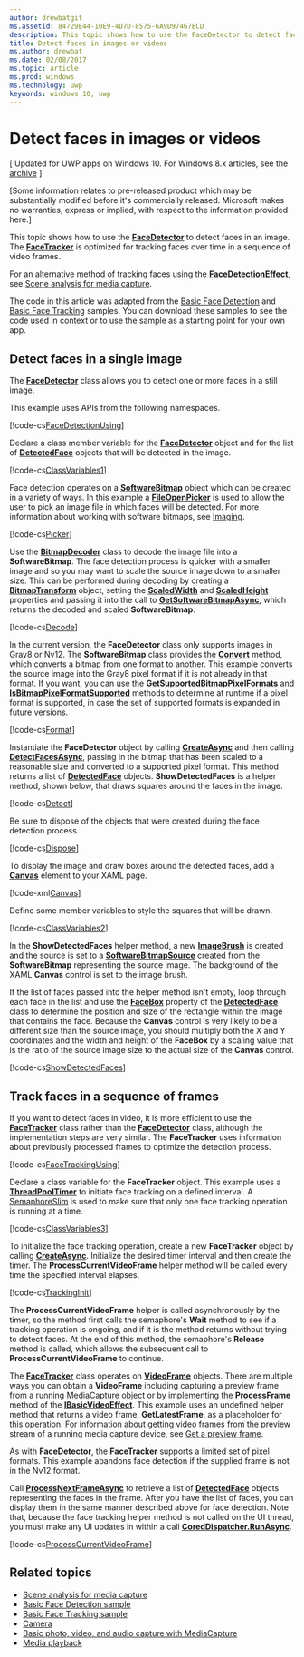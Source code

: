 ```yaml
---
author: drewbatgit
ms.assetid: 84729E44-10E9-4D7D-8575-6A9D97467ECD
description: This topic shows how to use the FaceDetector to detect faces in an image. The FaceTracker is optimized for tracking faces over time in a sequence of video frames.
title: Detect faces in images or videos
ms.author: drewbat
ms.date: 02/08/2017
ms.topic: article
ms.prod: windows
ms.technology: uwp
keywords: windows 10, uwp
---
```


# Detect faces in images or videos

\[ Updated for UWP apps on Windows 10. For Windows 8.x articles, see the [archive](http://go.microsoft.com/fwlink/p/?linkid=619132) \]


\[Some information relates to pre-released product which may be substantially modified before it's commercially released. Microsoft makes no warranties, express or implied, with respect to the information provided here.\]

This topic shows how to use the [**FaceDetector**](https://msdn.microsoft.com/library/windows/apps/dn974129) to detect faces in an image. The [**FaceTracker**](https://msdn.microsoft.com/library/windows/apps/dn974150) is optimized for tracking faces over time in a sequence of video frames.

For an alternative method of tracking faces using the [**FaceDetectionEffect**](https://msdn.microsoft.com/library/windows/apps/dn948776), see [Scene analysis for media capture](scene-analysis-for-media-capture.md).

The code in this article was adapted from the [Basic Face Detection](http://go.microsoft.com/fwlink/p/?LinkId=620512&clcid=0x409) and [Basic Face Tracking](http://go.microsoft.com/fwlink/p/?LinkId=620513&clcid=0x409) samples. You can download these samples to see the code used in context or to use the sample as a starting point for your own app.

## Detect faces in a single image

The [**FaceDetector**](https://msdn.microsoft.com/library/windows/apps/dn974129) class allows you to detect one or more faces in a still image.

This example uses APIs from the following namespaces.

[!code-cs[FaceDetectionUsing](./code/FaceDetection_Win10/cs/MainPage.xaml.cs#SnippetFaceDetectionUsing)]

Declare a class member variable for the [**FaceDetector**](https://msdn.microsoft.com/library/windows/apps/dn974129) object and for the list of [**DetectedFace**](https://msdn.microsoft.com/library/windows/apps/dn974123) objects that will be detected in the image.

[!code-cs[ClassVariables1](./code/FaceDetection_Win10/cs/MainPage.xaml.cs#SnippetClassVariables1)]

Face detection operates on a [**SoftwareBitmap**](https://msdn.microsoft.com/library/windows/apps/dn887358) object which can be created in a variety of ways. In this example a [**FileOpenPicker**](https://msdn.microsoft.com/library/windows/apps/br207847) is used to allow the user to pick an image file in which faces will be detected. For more information about working with software bitmaps, see [Imaging](imaging.md).

[!code-cs[Picker](./code/FaceDetection_Win10/cs/MainPage.xaml.cs#SnippetPicker)]

Use the [**BitmapDecoder**](https://msdn.microsoft.com/library/windows/apps/br226176) class to decode the image file into a **SoftwareBitmap**. The face detection process is quicker with a smaller image and so you may want to scale the source image down to a smaller size. This can be performed during decoding by creating a [**BitmapTransform**](https://msdn.microsoft.com/library/windows/apps/br226254) object, setting the [**ScaledWidth**](https://msdn.microsoft.com/library/windows/apps/br226261) and [**ScaledHeight**](https://msdn.microsoft.com/library/windows/apps/br226260) properties and passing it into the call to [**GetSoftwareBitmapAsync**](https://msdn.microsoft.com/library/windows/apps/dn887332), which returns the decoded and scaled **SoftwareBitmap**.

[!code-cs[Decode](./code/FaceDetection_Win10/cs/MainPage.xaml.cs#SnippetDecode)]

In the current version, the **FaceDetector** class only supports images in Gray8 or Nv12. The **SoftwareBitmap** class provides the [**Convert**](https://msdn.microsoft.com/library/windows/apps/dn887362) method, which converts a bitmap from one format to another. This example converts the source image into the Gray8 pixel format if it is not already in that format. If you want, you can use the [**GetSupportedBitmapPixelFormats**](https://msdn.microsoft.com/library/windows/apps/dn974140) and [**IsBitmapPixelFormatSupported**](https://msdn.microsoft.com/library/windows/apps/dn974142) methods to determine at runtime if a pixel format is supported, in case the set of supported formats is expanded in future versions.

[!code-cs[Format](./code/FaceDetection_Win10/cs/MainPage.xaml.cs#SnippetFormat)]

Instantiate the **FaceDetector** object by calling [**CreateAsync**](https://msdn.microsoft.com/library/windows/apps/dn974132) and then calling [**DetectFacesAsync**](https://msdn.microsoft.com/library/windows/apps/dn974134), passing in the bitmap that has been scaled to a reasonable size and converted to a supported pixel format. This method returns a list of [**DetectedFace**](https://msdn.microsoft.com/library/windows/apps/dn974123) objects. **ShowDetectedFaces** is a helper method, shown below, that draws squares around the faces in the image.

[!code-cs[Detect](./code/FaceDetection_Win10/cs/MainPage.xaml.cs#SnippetDetect)]

Be sure to dispose of the objects that were created during the face detection process.

[!code-cs[Dispose](./code/FaceDetection_Win10/cs/MainPage.xaml.cs#SnippetDispose)]

To display the image and draw boxes around the detected faces, add a [**Canvas**](https://msdn.microsoft.com/library/windows/apps/br209267) element to your XAML page.

[!code-xml[Canvas](./code/FaceDetection_Win10/cs/MainPage.xaml#SnippetCanvas)]

Define some member variables to style the squares that will be drawn.

[!code-cs[ClassVariables2](./code/FaceDetection_Win10/cs/MainPage.xaml.cs#SnippetClassVariables2)]

In the **ShowDetectedFaces** helper method, a new [**ImageBrush**](https://msdn.microsoft.com/library/windows/apps/br210101) is created and the source is set to a [**SoftwareBitmapSource**](https://msdn.microsoft.com/library/windows/apps/dn997854) created from the **SoftwareBitmap** representing the source image. The background of the XAML **Canvas** control is set to the image brush.

If the list of faces passed into the helper method isn't empty, loop through each face in the list and use the [**FaceBox**](https://msdn.microsoft.com/library/windows/apps/dn974126) property of the [**DetectedFace**](https://msdn.microsoft.com/library/windows/apps/dn974123) class to determine the position and size of the rectangle within the image that contains the face. Because the **Canvas** control is very likely to be a different size than the source image, you should multiply both the X and Y coordinates and the width and height of the **FaceBox** by a scaling value that is the ratio of the source image size to the actual size of the **Canvas** control.

[!code-cs[ShowDetectedFaces](./code/FaceDetection_Win10/cs/MainPage.xaml.cs#SnippetShowDetectedFaces)]

## Track faces in a sequence of frames

If you want to detect faces in video, it is more efficient to use the [**FaceTracker**](https://msdn.microsoft.com/library/windows/apps/dn974150) class rather than the [**FaceDetector**](https://msdn.microsoft.com/library/windows/apps/dn974129) class, although the implementation steps are very similar. The **FaceTracker** uses information about previously processed frames to optimize the detection process.

[!code-cs[FaceTrackingUsing](./code/FaceDetection_Win10/cs/MainPage.xaml.cs#SnippetFaceTrackingUsing)]

Declare a class variable for the **FaceTracker** object. This example uses a [**ThreadPoolTimer**](https://msdn.microsoft.com/library/windows/apps/br230587) to initiate face tracking on a defined interval. A [SemaphoreSlim](https://msdn.microsoft.com/library/system.threading.semaphoreslim.aspx) is used to make sure that only one face tracking operation is running at a time.

[!code-cs[ClassVariables3](./code/FaceDetection_Win10/cs/MainPage.xaml.cs#SnippetClassVariables3)]

To initialize the face tracking operation, create a new **FaceTracker** object by calling [**CreateAsync**](https://msdn.microsoft.com/library/windows/apps/dn974151). Initialize the desired timer interval and then create the timer. The **ProcessCurrentVideoFrame** helper method will be called every time the specified interval elapses.

[!code-cs[TrackingInit](./code/FaceDetection_Win10/cs/MainPage.xaml.cs#SnippetTrackingInit)]

The **ProcessCurrentVideoFrame** helper is called asynchronously by the timer, so the method first calls the semaphore's **Wait** method to see if a tracking operation is ongoing, and if it is the method returns without trying to detect faces. At the end of this method, the semaphore's **Release** method is called, which allows the subsequent call to **ProcessCurrentVideoFrame** to continue.

The [**FaceTracker**](https://msdn.microsoft.com/library/windows/apps/dn974150) class operates on [**VideoFrame**](https://msdn.microsoft.com/library/windows/apps/dn930917) objects. There are multiple ways you can obtain a **VideoFrame** including capturing a preview frame from a running [MediaCapture](capture-photos-and-video-with-mediacapture.md) object or by implementing the [**ProcessFrame**](https://msdn.microsoft.com/library/windows/apps/dn764784) method of the [**IBasicVideoEffect**](https://msdn.microsoft.com/library/windows/apps/dn764788). This example uses an undefined helper method that returns a video frame, **GetLatestFrame**, as a placeholder for this operation. For information about getting video frames from the preview stream of a running media capture device, see [Get a preview frame](get-a-preview-frame.md).

As with **FaceDetector**, the **FaceTracker** supports a limited set of pixel formats. This example abandons face detection if the supplied frame is not in the Nv12 format.

Call [**ProcessNextFrameAsync**](https://msdn.microsoft.com/library/windows/apps/dn974157) to retrieve a list of [**DetectedFace**](https://msdn.microsoft.com/library/windows/apps/dn974123) objects representing the faces in the frame. After you have the list of faces, you can display them in the same manner described above for face detection. Note that, because the face tracking helper method is not called on the UI thread, you must make any UI updates in within a call [**CoredDispatcher.RunAsync**](https://msdn.microsoft.com/library/windows/apps/hh750317).

[!code-cs[ProcessCurrentVideoFrame](./code/FaceDetection_Win10/cs/MainPage.xaml.cs#SnippetProcessCurrentVideoFrame)]

## Related topics

* [Scene analysis for media capture](scene-analysis-for-media-capture.md)
* [Basic Face Detection sample](http://go.microsoft.com/fwlink/p/?LinkId=620512&clcid=0x409)
* [Basic Face Tracking sample](http://go.microsoft.com/fwlink/p/?LinkId=620513&clcid=0x409)
* [Camera](camera.md)
* [Basic photo, video, and audio capture with MediaCapture](basic-photo-video-and-audio-capture-with-MediaCapture.md)
* [Media playback](media-playback.md)
